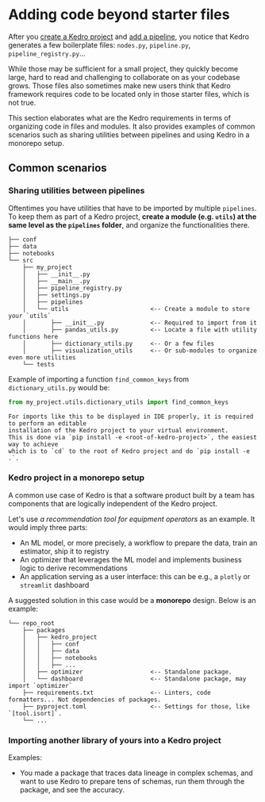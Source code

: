 # Adding code beyond starter files

After you [create a Kedro project](../get_started/new_project.md) and
[add a pipeline](../tutorial/create_a_pipeline.md), you notice that Kedro generates a
few boilerplate files: `nodes.py`, `pipeline.py`, `pipeline_registry.py`...

While those may be sufficient for a small project, they quickly become large, hard to
read and challenging to collaborate on as your codebase grows.
Those files also sometimes make new users think that Kedro framework requires code
to be located only in those starter files, which is not true.

This section elaborates what are the Kedro requirements in terms of organizing code
in files and modules.
It also provides examples of common scenarios such as sharing utilities between
pipelines and using Kedro in a monorepo setup.

## Common scenarios

### Sharing utilities between pipelines

Oftentimes you have utilities that have to be imported by multiple `pipelines`.
To keep them as part of a Kedro project, **create a module (e.g. `utils`) at the same
level as the `pipelines` folder**, and organize the functionalities there.

```text
├── conf
├── data
├── notebooks
└── src
    ├── my_project
    │   ├── __init__.py
    │   ├── __main__.py
    │   ├── pipeline_registry.py
    │   ├── settings.py
    │   ├── pipelines
    │   └── utils                       <-- Create a module to store your `utils`
    │       ├── __init__.py             <-- Required to import from it
    │       ├── pandas_utils.py         <-- Locate a file with utility functions here
    │       ├── dictionary_utils.py     <-- Or a few files
    │       ├── visualization_utils     <-- Or sub-modules to organize even more utilities
    └── tests
```

Example of importing a function `find_common_keys` from `dictionary_utils.py` would be:

```python
from my_project.utils.dictionary_utils import find_common_keys
```

```{note}
For imports like this to be displayed in IDE properly, it is required to perform an editable
installation of the Kedro project to your virtual environment.
This is done via `pip install -e <root-of-kedro-project>`, the easiest way to achieve
which is to `cd` to the root of Kedro project and do `pip install -e .`.
```

### Kedro project in a monorepo setup

A common use case of Kedro is that a software product built by a team has components that
are logically independent of the Kedro project.

Let's use _a recommendation tool for equipment operators_ as an example. It would imply three parts:
* An ML model, or more precisely, a workflow to prepare the data, train an estimator, ship it to registry
* An optimizer that leverages the ML model and implements business logic to derive recommendations
* An application serving as a user interface: this can be e.g., a `plotly` or `streamlit` dashboard

A suggested solution in this case would be a **monorepo** design. Below is an example:

```text
└── repo_root
    ├── packages
    │   ├── kedro_project
    │   │   ├── conf
    │   │   ├── data
    │   │   ├── notebooks
    │   │   ├── ...
    │   ├── optimizer                   <-- Standalone package.
    │   └── dashboard                   <-- Standalone package, may import `optimizer`
    ├── requirements.txt                <-- Linters, code formatters... Not dependencies of packages.
    ├── pyproject.toml                  <-- Settings for those, like `[tool.isort]`.
    └── ...
```

### Importing another library of yours into a Kedro project

Examples:
* You made a package that traces data lineage in complex schemas, and want to use Kedro
  to prepare tens of schemas, run them through the package, and see the accuracy.
